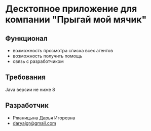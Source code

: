 # Десктопное приложение для компании "Прыгай мой мячик"

## Функционал

- возможность просмотра списка всех агентов
- возможность получить помощь
- связь с разработчиком
## Требования

Java версии не ниже 8

## Разработчик

- Ржаницына Дарья Игоревна
- daryaigr@gmail.com
